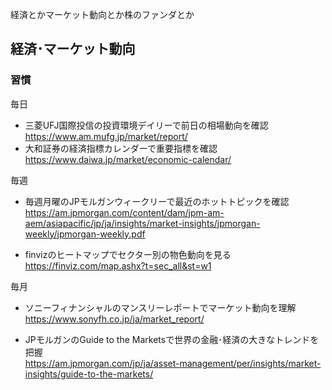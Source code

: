 経済とかマーケット動向とか株のファンダとか

## 経済･マーケット動向

### 習慣
毎日
- 三菱UFJ国際投信の投資環境デイリーで前日の相場動向を確認    
https://www.am.mufg.jp/market/report/
- 大和証券の経済指標カレンダーで重要指標を確認    
https://www.daiwa.jp/market/economic-calendar/

毎週
- 毎週月曜のJPモルガンウィークリーで最近のホットトピックを確認    
https://am.jpmorgan.com/content/dam/jpm-am-aem/asiapacific/jp/ja/insights/market-insights/jpmorgan-weekly/jpmorgan-weekly.pdf

- finvizのヒートマップでセクター別の物色動向を見る    
https://finviz.com/map.ashx?t=sec_all&st=w1

毎月
- ソニーフィナンシャルのマンスリーレポートでマーケット動向を理解    
https://www.sonyfh.co.jp/ja/market_report/

- JPモルガンのGuide to the Marketsで世界の金融･経済の大きなトレンドを把握     
https://am.jpmorgan.com/jp/ja/asset-management/per/insights/market-insights/guide-to-the-markets/

